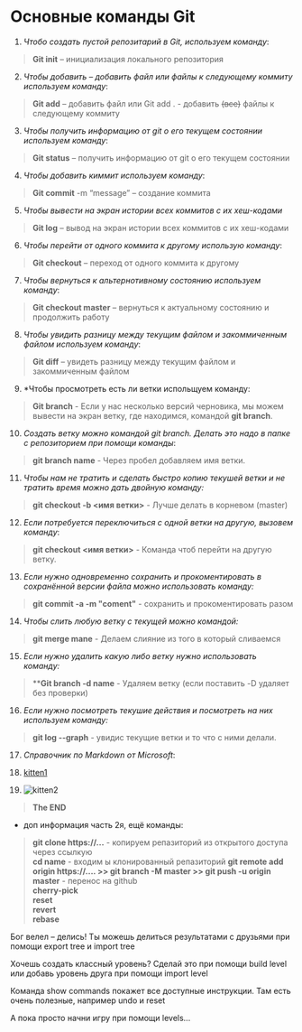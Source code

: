 # Основные команды Git
1. *Чтобо создать пустой репозитарий в Git, используем команду*:  
>**Git init** – инициализация локального репозитория  

2. *Чтобы добавить – добавить файл или файлы к следующему коммиту используем команду*:  
>**Git add** – добавить файл или Git add . - добавить ~~(все)~~ файлы к следующему коммиту  

3. *Чтобы получить информацию от git о его текущем состоянии используем команду*:  
>**Git status** – получить информацию от git о его текущем состоянии  

4. *Чтобы добавить киммит используем команду*:  
>**Git commit** -m “message” – создание коммита  

5. *Чтобы вывести на экран истории всех коммитов с их хеш-кодами*  
>**Git log** – вывод на экран истории всех коммитов с их хеш-кодами   

6. *Чтобы перейти от одного коммита к другому использую команду*:  
>**Git checkout** – переход от одного коммита к другому  

7. *Чтобы вернуться к альтернотивному состоянию используем команду*:  
>**Git checkout master** – вернуться к актуальному состоянию и продолжить работу  

8. *Чтобы  увидить разницу между текущим файлом и закоммиченным файлом используем команду*:  
>**Git diff** – увидеть разницу между текущим файлом и закоммиченным файлом  

9. *Чтобы просмотреть есть ли ветки испольщуем команду:  
>**Git branch** - Если у нас несколько версий черновика, мы
можем вывести на экран ветку, где находимся,
командой **git branch**.  

10. *Создать ветку можно командой git branch. Делать это надо в папке с репозиторием при помощи команды*:  
>**git branch name** - Через пробел добавляем имя ветки.  

11. *Чтобы нам не тратить и сделать быстро копию текушей ветки и не тратить время можно дать двойную команду:*
>**git checkout -b <имя ветки>** - Лучше делать в корневом (master)  

12. *Если потребуется переключиться с одной ветки на другую, вызовем команду*:  
>**git checkout <имя ветки>** - Команда чтоб перейти на другую ветку.  

13. *Если нужно одновременно сохранить и прокоментировать в сохранённой версии файла можно использовать команду:*  
>**git commit -a -m "coment"** - сохранить и прокоментировать разом  

14. *Чтобы слить любую ветку с текущей можно командой:*  
>**git merge mane** - Делаем слияние из того в который сливаемся  

15. *Если нужно удалить какую либо ветку нужно использовать команду:*  
>****Git branch -d name** - Удаляем ветку (если поставить -D удаляет без проверки)  

16. *Если нужно посмотреть текушие действия и посмотреть на них используем команду:*  
>**git log --graph** - увидис текущие ветки и то что с ними делали.  

17. *Справочник по Markdown от Microsoft*: <!--- https://docs.microsoft.com/ru-ru/contribute/markdown-reference --->  

18. [kitten1](https://mobimg.b-cdn.net/v3/fetch/4f/4f071486a3ec42b1c791e2e05150794b.jpeg)  

19. ![kitten2](https://placepic.ru/wp-content/uploads/2019/07/animals-big-cats-leopard-8891.jpg)  

>**The END**

* доп информация часть 2я, ещё команды:  
>**git clone https://...** - копируем репазиторий из открытого доступа через ссылкую  
>**cd name** - входим ы клонированный репазиторий
>**git remote add origin https://.... >> git branch -M master >> git push -u origin master** - перенос на github  
>**cherry-pick**  
>**reset**  
>**revert**  
>**rebase**  

Бог велел – делись!
Ты можешь делиться результатами с друзьями при помощи export tree и import tree

Хочешь создать классный уровень? Сделай это при помощи build level или добавь уровень друга при помощи import level

Команда show commands покажет все доступные инструкции. Там есть очень полезные, например undo и reset

А пока просто начни игру при помощи levels...